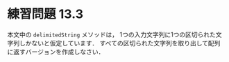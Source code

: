 # 練習問題 13.3
本文中の `delimitedString` メソッドは，
1つの入力文字列に1つの区切られた文字列しかないと仮定しています．
すべての区切られた文字列を取り出して配列に返すバージョンを作成しなさい．
